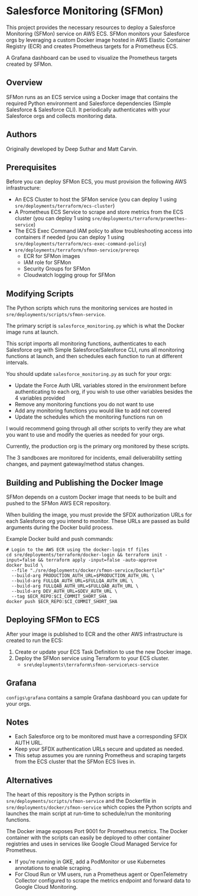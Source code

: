 # Salesforce Monitoring (SFMon)

This project provides the necessary resources to deploy a Salesforce Monitoring (SFMon) service on AWS ECS. SFMon monitors your Salesforce orgs by leveraging a custom Docker image hosted in AWS Elastic Container Registry (ECR) and creates Prometheus targets for a Prometheus ECS.

A Grafana dashboard can be used to visualize the Prometheus targets created by SFMon.

## Overview

SFMon runs as an ECS service using a Docker image that contains the required Python environment and Salesforce dependencies (Simple Salesforce & Salesforce CLI). It periodically authenticates with your Salesforce orgs and collects monitoring data.

## Authors

Originally developed by Deep Suthar and Matt Carvin.

## Prerequisites

Before you can deploy SFMon ECS, you must provision the following AWS infrastructure:

- An ECS Cluster to host the SFMon service (you can deploy 1 using `sre/deployments/terraform/ecs-cluster`)
- A Prometheus ECS Service to scrape and store metrics from the ECS cluster (you can deploy 1 using `sre/deployments/terraform/promethes-service`)
- The ECS Exec Command IAM policy to allow troubleshooting access into containers if needed (you can deploy 1 using `sre/deployments/terraform/ecs-exec-command-policy`)
- `sre/deployments/terraform/sfmon-service/prereqs`
    - ECR for SFMon images
    - IAM role for SFMon
    - Security Groups for SFMon
    - Cloudwatch logging group for SFMon

## Modifying Scripts

The Python scripts which runs the monitoring services are hosted in `sre/deployments/scripts/sfmon-service`.

The primary script is `salesforce_monitoring.py` which is what the Docker image runs at launch.

This script imports all monitoring functions, authenticates to each Salesforce org with Simple Salesforce/Salesforce CLI, runs all monitoring functions at launch, and then schedules each function to run at different intervals.

You should update `salesforce_monitoring.py` as such for your orgs:
- Update the Force Auth URL variables stored in the environment before authenticating to each org, if you wish to use other variables besides the 4 variables provided
- Remove any monitoring functions you do not want to use
- Add any monitoring functions you would like to add not covered
- Update the schedules which the monitoring functions run on

I would recommend going through all other scripts to verify they are what you want to use and modify the queries as needed for your orgs.

Currently, the production org is the primary org monitored by these scripts.

The 3 sandboxes are monitored for incidents, email deliverability setting changes, and payment gateway/method status changes.

## Building and Publishing the Docker Image

SFMon depends on a custom Docker image that needs to be built and pushed to the SFMon AWS ECR repository.

When building the image, you must provide the SFDX authorization URLs for each Salesforce org you intend to monitor. These URLs are passed as build arguments during the Docker build process.

Example Docker build and push commands:

```
# Login to the AWS ECR using the docker-login tf files
cd sre/deployments/terraform/docker-login && terraform init -input=false && terraform apply -input=false -auto-approve
docker build \
  --file "./sre/deployments/docker/sfmon-service/Dockerfile"
  --build-arg PRODUCTION_AUTH_URL=$PRODUCTION_AUTH_URL \
  --build-arg FULLQA_AUTH_URL=$FULLQA_AUTH_URL \
  --build-arg FULLQAB_AUTH_URL=$FULLQAB_AUTH_URL \
  --build-arg DEV_AUTH_URL=$DEV_AUTH_URL \
  --tag $ECR_REPO:$CI_COMMIT_SHORT_SHA .
docker push $ECR_REPO:$CI_COMMIT_SHORT_SHA
```

## Deploying SFMon to ECS

After your image is published to ECR and the other AWS infrastructure is created to run the ECS:

1. Create or update your ECS Task Definition to use the new Docker image.
2. Deploy the SFMon service using Terraform to your ECS cluster.
    - `sre\deployments\terraform\sfmon-service\ecs-service`

## Grafana

`configs\grafana` contains a sample Grafana dashboard you can update for your orgs.

## Notes

- Each Salesforce org to be monitored must have a corresponding SFDX AUTH URL.
- Keep your SFDX authentication URLs secure and updated as needed.
- This setup assumes you are running Prometheus and scraping targets from the ECS cluster that the SFMon ECS lives in.

## Alternatives

The heart of this repository is the Python scripts in `sre/deployments/scripts/sfmon-service` and the Dockerfile in `sre/deployments/docker/sfmon-service` which copies the Python scripts and launches the main script at run-time to schedule/run the monitoring functions.

The Docker image exposes Port 9001 for Prometheus metrics. The Docker container with the scripts can easily be deployed to other container registries and uses in services like Google Cloud Managed Service for Prometheus.

- If you're running in GKE, add a PodMonitor or use Kubernetes annotations to enable scraping.
- For Cloud Run or VM users, run a Prometheus agent or OpenTelemetry Collector configured to scrape the metrics endpoint and forward data to Google Cloud Monitoring.
